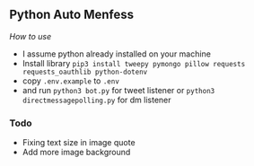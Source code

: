## Python Auto Menfess

_How to use_
- I assume python already installed on your machine
- Install library `pip3 install tweepy pymongo pillow requests requests_oauthlib python-dotenv`
- copy `.env.example` to `.env`
- and run `python3 bot.py` for tweet listener or `python3 directmessagepolling.py` for dm listener


### Todo
- Fixing text size in image quote
- Add more image background